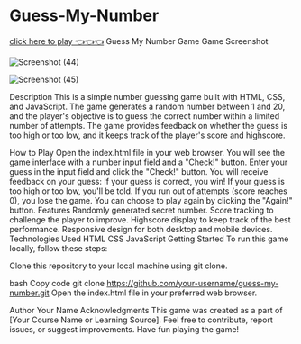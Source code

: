 # Guess-My-Number
[click here to play 👈👈👈](https://saurabhalagdeve.github.io/Guess-My-Number/)
Guess My Number Game
Game Screenshot

![Screenshot (44)](https://github.com/saurabhalagdeve/Guess-My-Number/assets/127332934/9257506f-44f0-4147-908f-8c5f9b43291a)

![Screenshot (45)](https://github.com/saurabhalagdeve/Guess-My-Number/assets/127332934/4cd980d4-1145-4db3-9a46-399cad54de34)

Description
This is a simple number guessing game built with HTML, CSS, and JavaScript. The game generates a random number between 1 and 20, and the player's objective is to guess the correct number within a limited number of attempts. The game provides feedback on whether the guess is too high or too low, and it keeps track of the player's score and highscore.

How to Play
Open the index.html file in your web browser.
You will see the game interface with a number input field and a "Check!" button.
Enter your guess in the input field and click the "Check!" button.
You will receive feedback on your guess:
If your guess is correct, you win!
If your guess is too high or too low, you'll be told.
If you run out of attempts (score reaches 0), you lose the game.
You can choose to play again by clicking the "Again!" button.
Features
Randomly generated secret number.
Score tracking to challenge the player to improve.
Highscore display to keep track of the best performance.
Responsive design for both desktop and mobile devices.
Technologies Used
HTML
CSS
JavaScript
Getting Started
To run this game locally, follow these steps:

Clone this repository to your local machine using git clone.

bash
Copy code
git clone https://github.com/your-username/guess-my-number.git
Open the index.html file in your preferred web browser.

Author
Your Name
Acknowledgments
This game was created as a part of [Your Course Name or Learning Source].
Feel free to contribute, report issues, or suggest improvements. Have fun playing the game!
